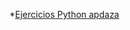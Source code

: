 *[Ejercicios Python apdaza](https://github.com/apdaza/universidad-ejercicios/tree/master/python/solucion%20guia%20ejercicios)

